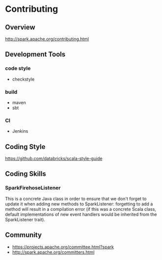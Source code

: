 # Contributing
## Overview
http://spark.apache.org/contributing.html

## Development Tools

### code style
* checkstyle

### build
* maven
* sbt

### CI
* Jenkins

## Coding Style
https://github.com/databricks/scala-style-guide

## Coding Skills

### SparkFirehoseListener

This is a concrete Java class in order to ensure that we don't forget to update it when adding new methods to SparkListener: forgetting to add a method will result in a compilation error (if this was a concrete Scala class, default implementations of new event handlers would be inherited from the SparkListener trait).

## Community

* https://projects.apache.org/committee.html?spark
* http://spark.apache.org/committers.html
